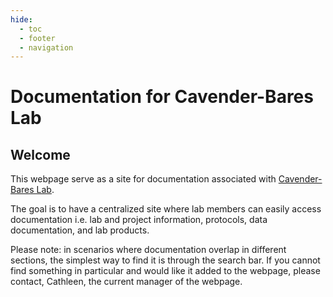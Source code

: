 ```yaml
---
hide: 
  - toc
  - footer
  - navigation
---
```

  

# Documentation for Cavender-Bares Lab

## Welcome

This webpage serve as a site for documentation associated with
[Cavender-Bares Lab](https://cbs.umn.edu/cavender-bares-lab/home). 

The goal is to have a centralized site where lab members can easily access documentation i.e. lab and project information, protocols, data documentation, and lab products.

Please note: in scenarios where documentation overlap in different sections, the simplest way to find it is through the search bar. If you cannot find something in particular and would like it added to the webpage, please contact, Cathleen, the current manager of the webpage.
